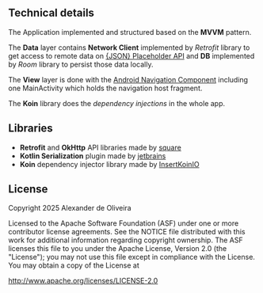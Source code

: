 ## Technical details

The Application implemented and structured based on the **MVVM** pattern.

The **Data** layer contains **Network Client** implemented by *Retrofit* library to get access to remote data on [{JSON} Placeholder API](https://https://jsonplaceholder.typicode.com/) and **DB** implemented by *Room* library to persist those data locally.

The **View** layer is done with the [Android Navigation Component](https://developer.android.com/guide/navigation) including one MainActivity which holds the navigation host fragment.

The **Koin** library does the *dependency injections* in the whole app.

## Libraries

- **Retrofit** and **OkHttp** API libraries made by [square](https://github.com/square/retrofit)
- **Kotlin Serialization** plugin made by [jetbrains](https://github.com/Kotlin/kotlinx.serialization)
- **Koin** dependency injector library made by [InsertKoinIO](https://github.com/InsertKoinIO/koin)

## License

Copyright 2025 Alexander de Oliveira

Licensed to the Apache Software Foundation (ASF) under one or more contributor license agreements. See the NOTICE file distributed with this work for additional information regarding copyright ownership. The ASF licenses this file to you under the Apache License, Version 2.0 (the "License"); you may not use this file except in compliance with the License. You may obtain a copy of the License at

http://www.apache.org/licenses/LICENSE-2.0